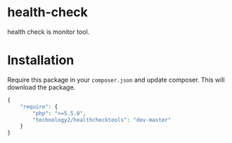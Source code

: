 health-check
============

health check is monitor tool.

# Installation

Require this package in your `composer.json` and update composer. This will download the package.

```php
{
    "require": {
        "php": ">=5.5.0",
        "technology2/healthchecktools": "dev-master"
    }
}
```
